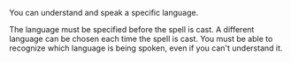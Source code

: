 You can understand and speak a specific language.

The language must be specified before the spell is cast.
A different language can be chosen each time the spell is cast.
You must be able to recognize which language is being spoken, even if you can't understand it.